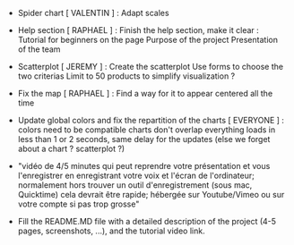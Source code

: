 - Spider chart [ VALENTIN ] : 	Adapt scales
					
					
- Help section [ RAPHAEL ] : Finish the help section, make it clear : 
Tutorial for beginners on the page 
Purpose of the project
Presentation of the team 


- Scatterplot [ JEREMY ] : Create the scatterplot
Use forms to choose the  two criterias
Limit to 50 products to simplify visualization ? 

- Fix the map [ RAPHAEL ] :
Find a way for it to appear centered all the time 

- Update global colors and fix the repartition of the charts [ EVERYONE ] :
colors need to be compatible 
charts don't overlap
everything loads in less than 1 or 2 seconds, same delay for the updates (else we forget about a chart ? scatterplot ?)

- "vidéo de 4/5 minutes qui peut reprendre votre présentation et vous l'enregistrer en enregistrant votre voix et l'écran de l'ordinateur; normalement hors trouver un outil d'enregistrement (sous mac, Quicktime) cela devrait être rapide; hébergée sur Youtube/Vimeo ou sur votre compte si pas trop grosse"

- Fill the README.MD file with a detailed description of the project (4-5 pages, screenshots, ...), and the tutorial video link.
